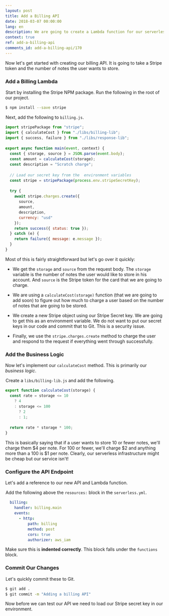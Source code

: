 ```yaml
---
layout: post
title: Add a Billing API
date: 2018-03-07 00:00:00
lang: en
description: We are going to create a Lambda function for our serverless billing API. It will take the Stripe token that is passed in from our app and use the Stripe JS SDK to process the payment.
context: true
ref: add-a-billing-api
comments_id: add-a-billing-api/170
---
```


Now let's get started with creating our billing API. It is going to take a Stripe token and the number of notes the user wants to store.

### Add a Billing Lambda

<img class="code-marker" src="/assets/s.png" />Start by installing the Stripe NPM package. Run the following in the root of our project.

``` bash
$ npm install --save stripe
```

<img class="code-marker" src="/assets/s.png" />Next, add the following to `billing.js`.

``` js
import stripePackage from "stripe";
import { calculateCost } from "./libs/billing-lib";
import { success, failure } from "./libs/response-lib";

export async function main(event, context) {
  const { storage, source } = JSON.parse(event.body);
  const amount = calculateCost(storage);
  const description = "Scratch charge";

  // Load our secret key from the  environment variables
  const stripe = stripePackage(process.env.stripeSecretKey);

  try {
    await stripe.charges.create({
      source,
      amount,
      description,
      currency: "usd"
    });
    return success({ status: true });
  } catch (e) {
    return failure({ message: e.message });
  }
}
```

Most of this is fairly straightforward but let's go over it quickly:

- We get the `storage` and `source` from the request body. The `storage` variable is the number of notes the user would like to store in his account. And `source` is the Stripe token for the card that we are going to charge.

- We are using a `calculateCost(storage)` function (that we are going to add soon) to figure out how much to charge a user based on the number of notes that are going to be stored.

- We create a new Stripe object using our Stripe Secret key. We are going to get this as an environment variable. We do not want to put our secret keys in our code and commit that to Git. This is a security issue.

- Finally, we use the `stripe.charges.create` method to charge the user and respond to the request if everything went through successfully.

### Add the Business Logic

Now let's implement our `calculateCost` method. This is primarily our *business logic*.

<img class="code-marker" src="/assets/s.png" />Create a `libs/billing-lib.js` and add the following.

``` js
export function calculateCost(storage) {
  const rate = storage <= 10
    ? 4
    : storage <= 100
      ? 2
      : 1;

  return rate * storage * 100;
}
```

This is basically saying that if a user wants to store 10 or fewer notes, we'll charge them $4 per note. For 100 or fewer, we'll charge $2 and anything more than a 100 is $1 per note. Clearly, our serverless infrastructure might be cheap but our service isn't!

### Configure the API Endpoint

Let's add a reference to our new API and Lambda function.

<img class="code-marker" src="/assets/s.png" />Add the following above the `resources:` block in the `serverless.yml`.

``` yml
  billing:
    handler: billing.main
    events:
      - http:
          path: billing
          method: post
          cors: true
          authorizer: aws_iam
```

Make sure this is **indented correctly**. This block falls under the `functions` block.

### Commit Our Changes

<img class="code-marker" src="/assets/s.png" />Let's quickly commit these to Git.

``` bash
$ git add .
$ git commit -m "Adding a billing API"
```

Now before we can test our API we need to load our Stripe secret key in our environment.
